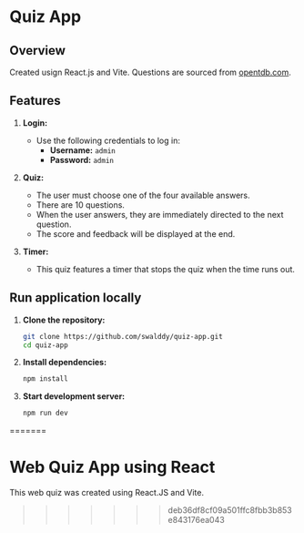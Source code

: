 # Quiz App

## Overview
Created usign React.js and Vite. Questions are sourced from [opentdb.com](https://opentdb.com).

## Features
1. **Login:**
   - Use the following credentials to log in:
     - **Username:** `admin`
     - **Password:** `admin`

2. **Quiz:**
   - The user must choose one of the four available answers.
   - There are 10 questions.
   - When the user answers, they are immediately directed to the next question.
   - The score and feedback will be displayed at the end.

3. **Timer:**
   - This quiz features a timer that stops the quiz when the time runs out.

## Run application locally
1. **Clone the repository:**
   ```bash
   git clone https://github.com/swalddy/quiz-app.git
   cd quiz-app

2. **Install dependencies:**
   ```bash
   npm install

3. **Start development server:**
   ```bash
   npm run dev
=======
# Web Quiz App using React

This web quiz was created using React.JS and Vite.
>>>>>>> deb36df8cf09a501ffc8fbb3b853e843176ea043
